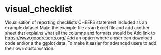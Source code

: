 # visual_checklist
Visualisation of reporting checklists
CHEERS statement included as an example dataset
Make the example file as an Excel file and add another sheet that explains what all the columns and formats should be
Add link to https://www.goodreports.org/
Add an option where a user can download code and/or a the ggplot data. To make it easier for advanced users to add their own customisation.